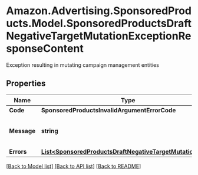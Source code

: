 # Amazon.Advertising.SponsoredProducts.Model.SponsoredProductsDraftNegativeTargetMutationExceptionResponseContent
Exception resulting in mutating campaign management entities

## Properties

Name | Type | Description | Notes
------------ | ------------- | ------------- | -------------
**Code** | **SponsoredProductsInvalidArgumentErrorCode** |  | 
**Message** | **string** | Human readable error message | 
**Errors** | [**List&lt;SponsoredProductsDraftNegativeTargetMutationError&gt;**](SponsoredProductsDraftNegativeTargetMutationError.md) |  | [optional] 

[[Back to Model list]](../README.md#documentation-for-models) [[Back to API list]](../README.md#documentation-for-api-endpoints) [[Back to README]](../README.md)

